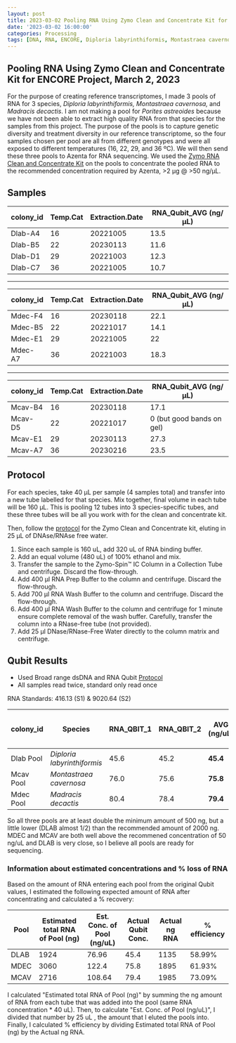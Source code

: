```yaml
---
layout: post
title: 2023-03-02 Pooling RNA Using Zymo Clean and Concentrate Kit for ENCORE Project
date: '2023-03-02 16:00:00'
categories: Processing
tags: [DNA, RNA, ENCORE, Diploria labyrinthiformis, Montastraea cavernosa, Madracis decactis, Porites astreoides]
---
```


## Pooling RNA Using Zymo Clean and Concentrate Kit for ENCORE Project, March 2, 2023

For the purpose of creating reference transcriptomes, I made 3 pools of RNA for 3 species, *Diploria labyrinthiformis, Montastraea cavernosa,* and *Madracis decactis*. I am not making a pool for *Porites astreoides* because we have not been able to extract high quality RNA from that species for the samples from this project. The purpose of the pools is to capture genetic diversity and treatment diversity in our reference transcriptome, so the four samples chosen per pool are all from different genotypes and were all exposed to different temperatures (16, 22, 29, and 36 ºC). We will then send these three pools to Azenta for RNA sequencing. We used the [Zymo RNA Clean and Concentrate Kit](https://www.zymoresearch.com/products/rna-clean-concentrator-5) on the pools to concentrate the pooled RNA to the recommended concentration required by Azenta, >2 µg @ >50 ng/µL.


## Samples

| colony_id | Temp.Cat | Extraction.Date | RNA_Qubit_AVG (ng/µL) |
|-----------|----------|-----------------|-----------|
| Dlab-A4   | 16       | 20221005        | 13.5      |
| Dlab-B5   | 22       | 20230113        | 11.6      |
| Dlab-D1   | 29       | 20221003        | 12.3      |
| Dlab-C7   | 36       | 20221005        | 10.7      |

------

| colony_id | Temp.Cat | Extraction.Date | RNA_Qubit_AVG (ng/µL) |
|-----------|----------|-----------------|-----------|
| Mdec-F4   | 16       | 20230118        | 22.1      |
| Mdec-B5   | 22       | 20221017        | 14.1      |
| Mdec-E1   | 29       | 20221005        | 22        |
| Mdec-A7   | 36       | 20221003        | 18.3      |

------

| colony_id | Temp.Cat | Extraction.Date | RNA_Qubit_AVG (ng/µL) |
|-----------|----------|-----------------|-----------|
| Mcav-B4   | 16       | 20230118        | 17.1      |
| Mcav-D5   | 22       | 20221017        | 0    (but good bands on gel)     |
| Mcav-E1   | 29       | 20230113        | 27.3      |
| Mcav-A7   | 36       | 20230216        | 23.5      |


## Protocol

For each species, take 40 µL per sample (4 samples total) and transfer into a new tube labelled for that species. Mix together, final volume in each tube will be 160 µL. This is pooling 12 tubes into 3 species-specific tubes, and these three tubes will be all you work with for the clean and concentrate kit.

Then, follow the [protocol](https://github.com/zdellaert/ZD_Putnam_Lab_Notebook/blob/master/protocols/Zymo_RNA_Clean_Concentrate.pdf) for the Zymo Clean and Concentrate kit, eluting in 25 µL of DNAse/RNAse free water.

1. Since each sample is 160 uL, add 320 uL of RNA binding buffer.
2. Add an equal volume (480 uL) of 100% ethanol and mix.
3. Transfer the sample to the Zymo-Spin™ IC Column in a Collection Tube and centrifuge. Discard the flow-through.
4. Add 400 µl RNA Prep Buffer to the column and centrifuge. Discard the flow-through.
5. Add 700 µl RNA Wash Buffer to the column and centrifuge. Discard the flow-through.
6. Add 400 µl RNA Wash Buffer to the column and centrifuge for 1 minute ensure complete removal of the wash buffer. Carefully, transfer the column into a RNase-free tube (not provided).
7. Add 25 µl DNase/RNase-Free Water directly to the column matrix and centrifuge.

## Qubit Results

- Used Broad range dsDNA and RNA Qubit [Protocol](https://zdellaert.github.io/ZD_Putnam_Lab_Notebook/Qubit-Protocol/)
- All samples read twice, standard only read once

 RNA Standards: 416.13 (S1) & 9020.64 (S2)

| colony_id | Species                     | RNA_QBIT_1 | RNA_QBIT_2 | AVG (ng/uL) | Volume (uL), after Qubit| Final Amount RNA (ng) |
|-----------|-----------------------------|------------|------------|--------------|-------------|-----------------|
| Dlab Pool | *Diploria labyrinthiformis* | 45.6       | 45.2       | **45.4**     | 24          | **1089.6**           |
| Mcav Pool | *Montastraea cavernosa*     | 76.0       | 75.6       | **75.8**         | 24          | **1819.2**            |
| Mdec Pool | *Madracis decactis*         | 80.4       | 78.4       | **79.4**         | 24          | **1905.6**           |

So all three pools are at least double the minimum amount of 500 ng, but a little lower (DLAB almost 1/2) than the recommended amount of 2000 ng. MDEC and MCAV are both well above the recommened concentration of 50 ng/uL and DLAB is very close, so I believe all pools are ready for sequencing.

### Information about estimated concentrations and % loss of RNA

Based on the amount of RNA entering each pool from the original Qubit values, I estimated the following expected amount of RNA after concentrating and calculated a % recovery:

| Pool | Estimated total RNA of Pool (ng) | Est. Conc. of Pool (ng/uL) | Actual Qubit Conc. | Actual ng RNA | % efficiency |
|------|----------------------------------|----------------------------|--------------------|---------------|--------------|
| DLAB | 1924                             | 76.96                      | 45.4               | 1135          | 58.99%       |
| MDEC | 3060                             | 122.4                      | 75.8               | 1895          | 61.93%       |
| MCAV | 2716                             | 108.64                     | 79.4               | 1985          | 73.09%       |

I calculated "Estimated total RNA of Pool (ng)" by summing the ng amount of RNA from each tube that was added into the pool (same RNA concentration * 40 uL). Then, to calculate "Est. Conc. of Pool (ng/uL)", I divided that number by 25 uL , the amount that I eluted the pools into. Finally, I calculated % efficiency by dividing Estimated total RNA of Pool (ng) by the Actual ng RNA.
